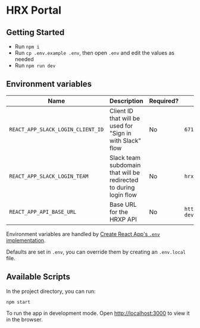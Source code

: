 # HRX Portal

## Getting Started

- Run `npm i`
- Run `cp .env.example .env`, then open `.env` and edit the values as needed
- Run `npm run dev`

## Environment variables

| Name                              | Description                                                       | Required? | Default                                    |
|-----------------------------------|-------------------------------------------------------------------|-----------|--------------------------------------------|
| `REACT_APP_SLACK_LOGIN_CLIENT_ID` | Client ID that will be used for "Sign in with Slack" flow         | No        | `671720357619.724476729541`                |
| `REACT_APP_SLACK_LOGIN_TEAM`      | Slack team subdomain that will be redirected to during login flow | No        | `hrxapprentice-kgb8552`                    |
| `REACT_APP_API_BASE_URL`          | Base URL for the HRXP API                                         | No        | `https://hrx-portal-api-dev.herokuapp.com` |

Environment variables are handled by [Create React App's `.env` implementation](https://create-react-app.dev/docs/adding-custom-environment-variables).

Defaults are set in `.env`, you can override them by creating an `.env.local` file.

## Available Scripts

In the project directory, you can run:

`npm start`

To run the app in development mode.
Open [http://localhost:3000](http://localhost:3000) to view it in the browser.
